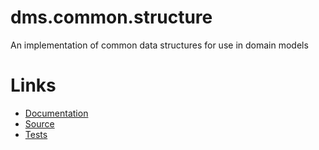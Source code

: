 dms.common.structure
====================

An implementation of common data structures for use in domain models

Links
=====

 - [Documentation](./docs/)
 - [Source](./src/)
 - [Tests](./tests/)